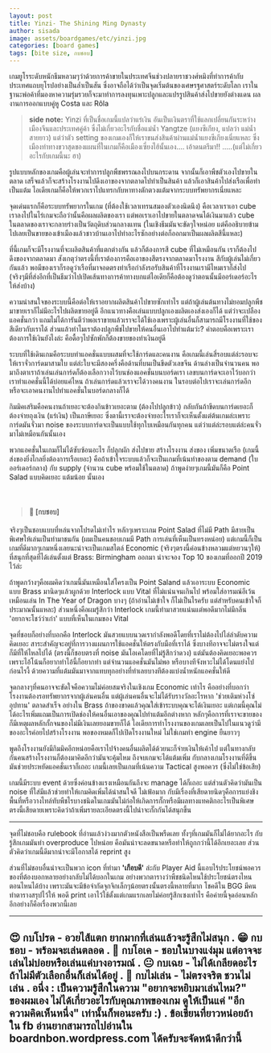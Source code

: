 ```yaml
---
layout: post
title: Yinzi- The Shining Ming Dynasty
author: sisada
image: assets/boardgames/etc/yinzi.jpg
categories: [board games]
tags: [bite size, กบชอบ]
---
```

เกมยูโรระดับหนักธีมหลวมๆว่าด้วยการค้าขายในประเทศจีนช่วงปลายราชวงศ์หมิงที่ทำการค้ากับประเทศแถบยุโรปอย่างเป็นล่ำเป็นสัน ซึ่งอาจถือได้ว่าเป็นจุดเริ่มต้นของเศษรฐศาสตร์ระดับโลก เราในฐานะพ่อค้าที่มองหาความรุ่มรวยก็จะมาทำการลงทุนเพาะปลูกและแปรรูปสินค้าส่งไปขายยังต่างแดน ผลงานการออกแบบคู่หู Costa และ Rôla

> **side note:** Yinzi ที่เป็นชื่อเกมนี้แปลว่าแร่เงิน อันเป็นเงินตราที่ใช้แลกเปลี่ยนกันระหว่างเมืองจีนและประเทศคู่ค้า ซึ่งไม่เกี่ยวอะไรกับชื่อแม่น้ำ Yangtze (แยงซีเกียง, แปลว่า แม่น้ำสายยาว) แต่ว่าตัว setting ของเกมเองก็ให้เราขนส่งสินค้าผ่านแม่น้ำแยงซีเกียงเนี่ยแหละ ซึ่งเมืองท่าทางขวาสุดของแผนที่ในเกมก็คือเมืองเซี่ยงไฮ้นั้นเอง.... เอ้าดนตรีมา!! .....(แต่ไม่เกี่ยวอะไรกับเกมนี้นะ ฮา)


รูปแบบหลักของเกมคือผู้เล่นจะทำการปลูกพืชพรรณลงไปบนกระดาน จากนั้นก็เอาพืชตัวเองไปขายในตลาด เสร็จแล้วก็จะสร้างโรงงานไปดึงเอาของจากตลาดไปทำเป็นสินค้า แล้วก็เอาสินค้าไปส่งเรือเพื่อทำเป็นแต้ม ไอเดียเกมก็คือให้พวกเราไปแทรกกับหาทางตักตวงแต้มจากระบบทรัพยากรเนี่ยแหละ

จุดเด่นแรกก็คือระบบทรัพยากรในเกม (ที่ต้องใช้เวลาเทรนสมองตัวเองนิดนึง) คือเวลาเราเอา cube เราลงไปในไร่เกมจะถือว่านั้นคือผลผลิตของเรา แต่พอเราเอาไปขายในตลาดจนได้เงินมาแล้ว cube ในตลาดของเราจะกลายร่างเป็นวัตถุดิบส่วนกลางแทน (ในเชิงธีมมันจะขัดๆใจหน่อย แต่คืออธิบายข้ามไปเลยเป็นขายของเข้าเมืองแล้วชาวบ้านเอาไปทำอะไรซักอย่างต่อก็ออกมาเป็นผลผลิตสีนี้แหละ)

ที่นี้เกมก็จะมีโรงงานที่จะผลิตสินค้าที่แตกต่างกัน แล้วก็ต้องการสี cube ที่ไม่เหมือนกัน เราก็ต้องไปดึงของจากตลาดมา สังเกตุว่าตรงนี้ที่เราต้องการคือเอาของสีตรงจากตลาดมาโรงงาน สีกับผู้เล่นไม่เกี่ยวกันแล้ว พอมีของเราก็รอดูว่าเรือที่มาจอดตรงท่าเรือกำลังรอรับสินค้าที่โรงงานเรามีไหมเราก็ส่งไป (จริงๆมีที่ส่งอีกที่เป็นธีมว่าไปเปิดเส้นทางการค้าทางบกแต่ไอเดียก็คือต้องดูว่าตอนนั้นมีออร์เดอร์อะไรให้ส่งบ้าง)


ความน่าสนใจของระบบนี้คือต่อให้เราอยากผลิตสินค้าไปขายซักเท่าไร แต่ถ้าผู้เล่นต้นทางไม่ยอมปลูกพืชมาขายเราก็ไม่มีอะไรไปผลิตขายอยู่ดี อีกแนวทางคือเล่นแบบปลูกเองผลิตเองส่งเองก็ได้ แต่ว่าจะเปลืองแอคชั่นกว่า แถมไม่ได้การันตีว่าพอเราขายแล้วเราจะได้ใช้เองเพราะผู้เล่นอื่นก็สามารถมีโรงงานที่ใช้ของสีเดียวกับเราได้ ส่วนแล้วทำไมเราต้องปลูกพืชไปขายให้คนอื่นเอาไปทำแต้มว่ะ? คำตอบคือเพราะเราต้องการใช้เงินยังไงล่ะ คือดื้อๆไปซักพักก็ต้องขายของทำเงินอยู่ดี

ระบบที่ใช้เดินเกมคือระบบทำแอคชั่นแบบผสมที่จะใช้การ์ดและคนงาน คือเกมนี้เล่นสี่รอบแต่ล่ะรอบจะให้เราจั่วการ์ดมาสามใบ แต่ล่ะใบจะมีสองครึ่งคือด้านที่บนเป็นขีดตัวเลขจีน ด้านล่างเป็นจำนวนคน พอมาถึงตาเราถ้าเล่นเล่นการ์ดก็ต้องเลือกวางไว้บนช่องแอคชั่นบนบอร์ดเรา เลขบนการ์ดจะเอาไว้บอกว่าเราทำแอคชั่นนี้ได้บ่อยแค่ไหน ถ้าเล่นการ์ดแล้วเราจะได้วางคนงาน ในรอบต่อไปเราจะเล่นการ์ดอีก หรือจะเอาคนงานไปทำแอคชั่นในบอร์ดกลางก็ได้



กิมมิคเสริมคือคนงานถ้าเยอะจะต้องกินข้าวเยอะตาม (ต้องไปปลูกข้าว) กลับกันถ้าขีดบนการ์ดเยอะก็ต้องจ่ายถุงเงิน (แร่เงิน) เป็นภาษีเยอะ ซึ่งตานี้เราจะต้องจ่ายอะไรเราก็จะเห็นตั้งแต่ต้นเกมล่ะเพราะการ์ดมันจั่วมา noise ของระบบการ์ดจะเป็นแบบใช้ทุกใบเหมือนกันทุกคน แต่ว่าแต่ล่ะรอบแต่ล่ะคนจั่วมาไม่เหมือนกันนั้นเอง

พวกแอคชั่นในเกมก็ไม่ได้ซับซ้อนอะไร ก็ปลูกผัก ส่งไปขาย สร้างโรงงาน ส่งของ เพิ่มขนาดเรือ (เกมนี้ส่งของยิ่งไกลยิ่งต้องการเรือเยอะ) คือถ้าเข้าใจระบบแล้วก็จะเป็นเกมที่เน้นทำของตาม demand (ใบออร์เดอร์กลาง) กับ supply (จำนวน cube พร้อมใช้ในตลาด) ถ้าพูดง่ายๆเกมนี้มันก็คือ Point Salad แบบคิดเยอะ แต้มน้อย นั้นเอง

 


> #### 🐸 [กบชอบ]



จริงๆเป็นชอบแบบที่หล่นจากโปรดไม่เท่าไร หลักๆเพราะเกม Point Salad ที่ไม่มี Path มีสายเป็นพิเศษให้เล่นเป็นท่ามาชนกัน (ผมเป็นคนชอบเกมมี Path การเล่นที่เห็นเป็นทรงหน่อย) แต่เกมนี้ก็เป็นเกมที่ดีมากๆเกมหนึ่งเลยนะน่าจะเป็นเกมสไตล์ Economic (จริงๆตรงนี้ค่อนข้างหลวมแต่หยวนๆให้) ที่สนุกที่สุดที่ได้เล่นตั้งแต่ Brass: Birmingham ออกมา น่าจะจอง Top 10 ของเกมที่ออกปี 2019 ไว้ล่ะ

ถ้าพูดกว้างๆคือผมคิดว่าเกมนี้มันเหมือนใส่โครงเป็น Point Saland แล้วเอาระบบ Economic แบบ Brass มานิดๆแล้วผูกด้วย Interlock แบบ Vital ที่ไม่แน่นจนเกินไป พร้อมใส่อารมณ์อีเว้นเหมือนเล่น In The Year of Dragon บางๆ (ถ้าอ่านไม่เข้าใจ ก็ไม่เป็นไรครับ แต่สำหรับคนเข้าใจก็ประมาณนั้นแหละ) ส่วนหนึ่งคือผมรู้สึกว่า Interlock เกมนี้ทำมาสวยแน่นแต่พอดีมากไม่มีกลิ่น 'อยากจะโชว์ว่าเก๋า' แบบที่เห็นในเกมของ Vital

จุดที่ชอบก็อย่างที่บอกคือ Interlock มันสวยแบบนวดเรากำลังพอดีโดยที่เราไม่ต้องไปไล่ลำดับความคิดเยอะ สาระสำคัญจะอยู่ที่การวางแผนการใช้แอคชั่นให้ตรงกับมือที่เราได้ ซึ่งบางทีอาจจะไม่ตรงใจแต่ก็มีที่ให้ไหลไปได้ (ตรงนี้ก็ชอบตรงที่ noise มันโอเคโดยที่ไม่รู้สึกว่าดวง) แต่มันต้องคิดเยอะพอควรเพราะไอ้โน้นก็อยากทำไอ้นี้ก็อยากทำ แต่จำนวนแอคชั่นมันไม่พอ หรือบางทีจังหวะไม่ได้โดนแย่งไปก่อนไรงี้ ด้วยความที่แต้มมันมาจากแทบทุกอย่างที่ทำเลยบางทีต้องแบ่งน้ำหนักแอคชั่นให้ดี



จุดกลางๆที่คนอาจจะขัดใจคือความไม่ค่อยสมจริงในเชิงเกม Economic เท่าไร คืออย่างที่บอกว่าโรงงานต้องรอทรัพยากรจากผู้เล่นคนอื่น แต่ผู้เล่นคนอื่นจะไม่ได้รับรางวัลอะไรหาก 'ช่วยเติมห่วงโซ่อุปทาน' ตลาดสำเร็จ อย่างใน Brass ถ้าของขาดแล้วคุณใส่เข้าระบบคุณจะได้เงินเยอะ แต่เกมนี้คุณไม่ได้อะไรเพิ่มแถมเป็นการเปิดช่องให้คนอื่นเอาของคุณไปทำแต้มอีกต่างหาก หลักๆคือการที่เราจะขายของก็มีเหตุผลหลักกั้กจนของไม่มีเงินเลยยอมขายก็ได้ ไอเดียการทำโรงงานของเกมเลยเป็นไปในแนวดูว่ามีของอะไรค่อยไปสร้างโรงงาน พอของหมดก็ไปเปิดโรงงานใหม่ ไม่ใช่เกมทำ engine ยืนยาวๆ

พูดถึงโรงงานยังมีกิมมิคอีกหน่อยคือเราไปจ้างคนอื่นผลิตได้ด้วยนะก็จ่ายเงินให้เค้าไป แต่ในทางกลับกันคนสร้างโรงงานก็ต้องมาคิดอีกว่ามันจะคุ้มไหม ถึงจบเกมจะได้แต้มเพิ่ม กับกลางเกมโรงงานที่ดีขึ้นมันช่วยประหยัดแอคชั่นเราก็เถอะ เกมนี้เลยเป็นเกมที่เน้นความ Tactical สูงพอควร (ซึ่งไม่ใช่ข้อเสีย)

เกมนี้มีระบบ event ด้วยซึ่งค่อนข้างแรงเหมือนกันถึงจะ manage ได้ก็เถอะ แต่ส่วนตัวคิดว่ามันเป็น noise ที่ใส่มีแล้วช่วยทำให้เกมคิดเพิ่มได้น่าสนใจดี ไม่เฟ้อมาก กับมีเรื่องที่เสียดายนิดๆคือการแย่งชิงพื้นที่หรือวางไทล์ทับพืชไรบางชนิดในเกมมันไม่ก่อให้เกิดการกั๊กหรือมีผลทางแทคติกอะไรเป็นพิเศษตรงนี้เสียดายเพราะคิดว่าถ้าเพิ่มรายละเอียดตรงนี้ไปน่าจะกั๊กกันได้สนุกขึ้น



---



จุดที่ไม่ชอบคือ rulebook ที่อ่านแล้วง่วงมากตัวหนังสือเป็นพรืดเลย ทั้งๆที่เกมมันก็ไม่ได้ยากอะไร กับรู้สึกเกมมันทำ overproduce ไปหน่อย คือมันน่าจะลดขนาดหรือทำให้ถูกกว่านี้ได้อีกเยอะเลย ส่วนตัวคิดว่าเกมนี้ดีมากน่าจะมีโอกาสได้ reprint สูง

ส่วนที่ไม่ชอบอื่นน่าจะเป็นพวก icon ที่ทำมา **'เกือบดี'** ล่ะกับ Player Aid นี้แอบไร้ประโยชน์พอควร ของที่ต้องบอกหลายอย่างกลับไม่ได้บอกในเกม อย่างพวกตารางว่าพืชชนิดไหนใช้ประโยชน์ตรงไหน ตอนไหนได้บ้าง เพราะมันจะมีข้อจำกัดจุกจิกเล็กๆน้อยตรงนั้นตรงนี้หลายที่มาก โชคดีใน BGG มีคนทำตารางสรุปไว้ให้ พอดี print เอาไว้ใช้ตั้งแต่เกมแรกเลยไม่ค่อยรู้สึกเซงเท่าไร คือค่ายนี้จุดอ่อนหลักอีกอย่างก็คือเรื่องพวกนี้เลย

-----------------------------------------

😍 กบโปรด - อวยไส้แตก ยากมากที่เล่นแล้วจะรู้สึกไม่สนุก
.
😁 กบชอบ - พร้อมจะเล่นตลอด
.
🙂 กบโอเค - ชอบในบางแง่มุม แต่อาจจะเล่นไม่บ่อยหรือเล่นแค่บางอารมณ์
.
😐 กบเฉย - ไม่ได้เกลียดอะไร ถ้าไม่มีตัวเลือกอื่นก็เล่นได้อยู่
.
🖕 กบไม่เล่น - ไม่ตรงจริต ชวนไม่เล่น
.
อนึ่ง : เป็นความรู้สึกในความ "อยากจะหยิบมาเล่นไหม?" ของผมเอง ไม่ได้เกี่ยวอะไรกับคุณภาพของเกม ดูให้เป็นแค่ "อีกความคิดเห็นหนึ่ง" เท่านั้นก็พอนะครับ :)
.
ข้อเขียนที่ยาวหน่อยถ้าใน fb อ่านยากสามารถไปอ่านใน boardnbon.wordpress.com ได้ครับจะจัดหน้าดีกว่านี้
-------------------------------------------